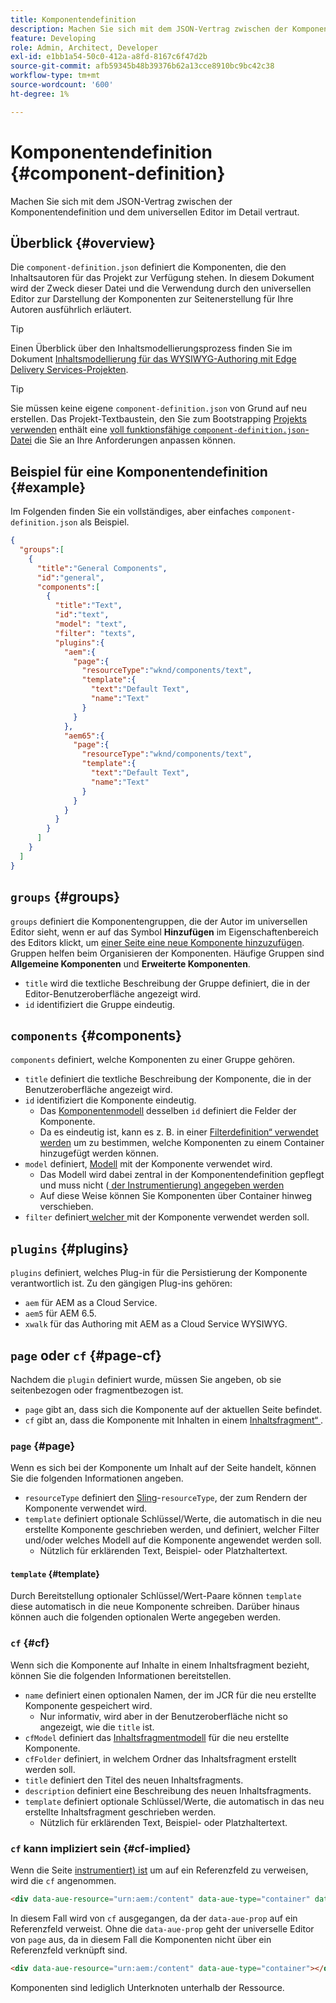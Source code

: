 ```yaml
---
title: Komponentendefinition
description: Machen Sie sich mit dem JSON-Vertrag zwischen der Komponentendefinition und dem universellen Editor im Detail vertraut.
feature: Developing
role: Admin, Architect, Developer
exl-id: e1bb1a54-50c0-412a-a8fd-8167c6f47d2b
source-git-commit: afb59345b48b39376b62a13cce8910bc9bc42c38
workflow-type: tm+mt
source-wordcount: '600'
ht-degree: 1%

---
```


# Komponentendefinition {#component-definition}

Machen Sie sich mit dem JSON-Vertrag zwischen der Komponentendefinition und dem universellen Editor im Detail vertraut.

## Überblick {#overview}

Die `component-definition.json` definiert die Komponenten, die den Inhaltsautoren für das Projekt zur Verfügung stehen. In diesem Dokument wird der Zweck dieser Datei und die Verwendung durch den universellen Editor zur Darstellung der Komponenten zur Seitenerstellung für Ihre Autoren ausführlich erläutert.

>[!TIP]
>
>Einen Überblick über den Inhaltsmodellierungsprozess finden Sie im Dokument [Inhaltsmodellierung für das WYSIWYG-Authoring mit Edge Delivery Services-Projekten](/help/edge/wysiwyg-authoring/content-modeling.md).

>[!TIP]
>
>Sie müssen keine eigene `component-definition.json` von Grund auf neu erstellen. Das Projekt-Textbaustein, den Sie zum Bootstrapping [ Projekts verwenden](/help/edge/wysiwyg-authoring/edge-dev-getting-started.md) enthält eine [voll funktionsfähige `component-definition.json`-Datei](https://github.com/adobe-rnd/aem-boilerplate-xwalk/blob/main/component-definition.json) die Sie an Ihre Anforderungen anpassen können.

## Beispiel für eine Komponentendefinition {#example}

Im Folgenden finden Sie ein vollständiges, aber einfaches `component-definition.json` als Beispiel.

```json
{
  "groups":[
    {
      "title":"General Components",
      "id":"general",
      "components":[
        {
          "title":"Text",
          "id":"text",
          "model": "text",
          "filter": "texts",
          "plugins":{
            "aem":{
              "page":{
                "resourceType":"wknd/components/text",
                "template":{
                  "text":"Default Text",
                  "name":"Text"
                }
              }
            },
            "aem65":{
              "page":{
                "resourceType":"wknd/components/text",
                "template":{
                  "text":"Default Text",
                  "name":"Text"
                }
              }
            }
          }
        }
      ]
    }
  ]
}
```

## `groups` {#groups}

`groups` definiert die Komponentengruppen, die der Autor im universellen Editor sieht, wenn er auf das Symbol **Hinzufügen** im Eigenschaftenbereich des Editors klickt, um [einer Seite eine neue Komponente hinzuzufügen](/help/sites-cloud/authoring/universal-editor/authoring.md#adding-components). Gruppen helfen beim Organisieren der Komponenten. Häufige Gruppen sind **Allgemeine Komponenten** und **Erweiterte Komponenten**.

* `title` wird die textliche Beschreibung der Gruppe definiert, die in der Editor-Benutzeroberfläche angezeigt wird.
* `id` identifiziert die Gruppe eindeutig.

## `components` {#components}

`components` definiert, welche Komponenten zu einer Gruppe gehören.

* `title` definiert die textliche Beschreibung der Komponente, die in der Benutzeroberfläche angezeigt wird.
* `id` identifiziert die Komponente eindeutig.
   * Das [Komponentenmodell](/help/implementing/universal-editor/field-types.md#model-structure) desselben `id` definiert die Felder der Komponente.
   * Da es eindeutig ist, kann es z. B. in einer [Filterdefinition“ verwendet werden](/help/implementing/universal-editor/filtering.md) um zu bestimmen, welche Komponenten zu einem Container hinzugefügt werden können.
* `model` definiert, [Modell](/help/implementing/universal-editor/field-types.md#model-structure) mit der Komponente verwendet wird.
   * Das Modell wird dabei zentral in der Komponentendefinition gepflegt und muss nicht ([ der Instrumentierung) angegeben werden](/help/implementing/universal-editor/field-types.md#instrumentation)
   * Auf diese Weise können Sie Komponenten über Container hinweg verschieben.
* `filter` definiert[ welcher ](/help/implementing/universal-editor/filtering.md) mit der Komponente verwendet werden soll.

## `plugins` {#plugins}

`plugins` definiert, welches Plug-in für die Persistierung der Komponente verantwortlich ist. Zu den gängigen Plug-ins gehören:

* `aem` für AEM as a Cloud Service.
* `aem5` für AEM 6.5.
* `xwalk` für das Authoring mit AEM as a Cloud Service WYSIWYG.

## `page` oder `cf` {#page-cf}

Nachdem die `plugin` definiert wurde, müssen Sie angeben, ob sie seitenbezogen oder fragmentbezogen ist.

* `page` gibt an, dass sich die Komponente auf der aktuellen Seite befindet.
* `cf` gibt an, dass die Komponente mit Inhalten in einem [Inhaltsfragment“ ](/help/assets/content-fragments/content-fragments.md).

### `page` {#page}

Wenn es sich bei der Komponente um Inhalt auf der Seite handelt, können Sie die folgenden Informationen angeben.

* `resourceType` definiert den [Sling](/help/implementing/developing/introduction/sling-cheatsheet.md)-`resourceType`, der zum Rendern der Komponente verwendet wird.
* `template` definiert optionale Schlüssel/Werte, die automatisch in die neu erstellte Komponente geschrieben werden, und definiert, welcher Filter und/oder welches Modell auf die Komponente angewendet werden soll.
   * Nützlich für erklärenden Text, Beispiel- oder Platzhaltertext.

#### `template` {#template}

Durch Bereitstellung optionaler Schlüssel/Wert-Paare können `template` diese automatisch in die neue Komponente schreiben. Darüber hinaus können auch die folgenden optionalen Werte angegeben werden.

### `cf` {#cf}

Wenn sich die Komponente auf Inhalte in einem Inhaltsfragment bezieht, können Sie die folgenden Informationen bereitstellen.

* `name` definiert einen optionalen Namen, der im JCR für die neu erstellte Komponente gespeichert wird.
   * Nur informativ, wird aber in der Benutzeroberfläche nicht so angezeigt, wie die `title` ist.
* `cfModel` definiert das [Inhaltsfragmentmodell](/help/assets/content-fragments/content-fragments-models.md) für die neu erstellte Komponente.
* `cfFolder` definiert, in welchem Ordner das Inhaltsfragment erstellt werden soll.
* `title` definiert den Titel des neuen Inhaltsfragments.
* `description` definiert eine Beschreibung des neuen Inhaltsfragments.
* `template` definiert optionale Schlüssel/Werte, die automatisch in das neu erstellte Inhaltsfragment geschrieben werden.
   * Nützlich für erklärenden Text, Beispiel- oder Platzhaltertext.

### `cf` kann impliziert sein {#cf-implied}

Wenn die Seite [instrumentiert) ist](/help/implementing/universal-editor/getting-started.md#instrument-page) um auf ein Referenzfeld zu verweisen, wird die `cf` angenommen.

```html
<div data-aue-resource="urn:aem:/content" data-aue-type="container" data-aue-prop="field"></div>
```

In diesem Fall wird von `cf` ausgegangen, da der `data-aue-prop` auf ein Referenzfeld verweist. Ohne die `data-aue-prop` geht der universelle Editor von `page` aus, da in diesem Fall die Komponenten nicht über ein Referenzfeld verknüpft sind.

```html
<div data-aue-resource="urn:aem:/content" data-aue-type="container"></div>
```

Komponenten sind lediglich Unterknoten unterhalb der Ressource.
